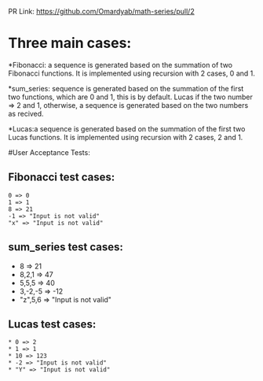 
PR Link: https://github.com/Omardyab/math-series/pull/2

# Three main cases: 
*Fibonacci: a sequence is generated based on the summation of two Fibonacci functions. 
It is implemented using recursion with 2 cases, 0 and 1.

*sum_series: sequence is generated based on the summation of the first two functions, which are  0 and 1, this is by default.
  Lucas  if the two number => 2 and 1,
otherwise, a sequence is generated based on the two numbers as recived.

*Lucas:a sequence is generated based on the summation of the first two Lucas functions. 
It is implemented using recursion with 2 cases, 2 and 1.

#User Acceptance Tests: 

## Fibonacci test cases:
    0 => 0
    1 => 1
    8 => 21
    -1 => "Input is not valid"
    "x" => "Input is not valid"

## sum_series test cases:
   * 8 => 21
   * 8,2,1 => 47
   * 5,5,5 => 40
   * 3,-2,-5 => -12
   * "z",5,6 => "Input is not valid"

## Lucas test cases:
    * 0 => 2
    * 1 => 1
    * 10 => 123
    * -2 => "Input is not valid"
    * "Y" => "Input is not valid"

